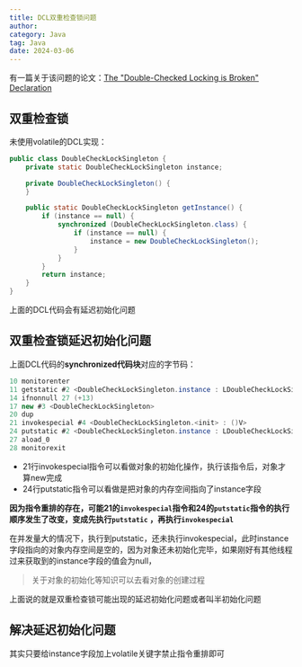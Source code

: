 ```yaml
---
title: DCL双重检查锁问题
author:
category: Java
tag: Java
date: 2024-03-06
---
```


有一篇关于该问题的论文：[The "Double-Checked Locking is Broken" Declaration](http://www.cs.umd.edu/~pugh/java/memoryModel/DoubleCheckedLocking.html)

## 双重检查锁

未使用volatile的DCL实现：

```java
public class DoubleCheckLockSingleton {
    private static DoubleCheckLockSingleton instance;

    private DoubleCheckLockSingleton() {
    }

    public static DoubleCheckLockSingleton getInstance() {
        if (instance == null) {
            synchronized (DoubleCheckLockSingleton.class) {
                if (instance == null) {
                    instance = new DoubleCheckLockSingleton();
                }
            }
        }
        return instance;
    }
}
```

上面的DCL代码会有延迟初始化问题

## 双重检查锁延迟初始化问题

上面DCL代码的**synchronized代码块**对应的字节码：

```java
10 monitorenter
11 getstatic #2 <DoubleCheckLockSingleton.instance : LDoubleCheckLockSingleton;>
14 ifnonnull 27 (+13)
17 new #3 <DoubleCheckLockSingleton>
20 dup
21 invokespecial #4 <DoubleCheckLockSingleton.<init> : ()V>
24 putstatic #2 <DoubleCheckLockSingleton.instance : LDoubleCheckLockSingleton;>
27 aload_0
28 monitorexit
```

- 21行invokespecial指令可以看做对象的初始化操作，执行该指令后，对象才算new完成
- 24行putstatic指令可以看做是把对象的内存空间指向了instance字段

**因为指令重排的存在，可能21的`invokespecial`指令和24的`putstatic`指令的执行顺序发生了改变，变成先执行`putstatic`
，再执行`invokespecial`**

在并发量大的情况下，执行到putstatic，还未执行invokespecial，此时instance字段指向的对象内存空间是空的，因为对象还未初始化完毕，如果刚好有其他线程过来获取到的instance字段的值会为null，

> 关于对象的初始化等知识可以去看对象的创建过程

上面说的就是双重检查锁可能出现的延迟初始化问题或者叫半初始化问题

## 解决延迟初始化问题

其实只要给instance字段加上volatile关键字禁止指令重排即可
